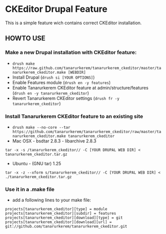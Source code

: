 CKEditor Drupal Feature
=======================

This is a simple feature wich contains correct CKEditor installation.

HOWTO USE
---------

### Make a new Drupal installation with CKEditor feature:

* `drush make https://raw.github.com/tanarurkerem/tanarurkerem_ckeditor/master/tanarurkerem_ckeditor.make [WEBDIR]`
* Install Drupal (`drush si [YOUR OPTIONS]`)
* Enable Features module (`drush en -y features`)
* Enable Tanarurkerem CKEditor feature at admin/structure/features (`drush en -y tanarurkerem_ckeditor`)
* Revert Tanarurkerem CKEditor settings (`drush fr -y tanarurkerem_ckeditor`)

### Install Tanarurkerem CKEditor feature to an existing site

* `drush make --no-core --tar https://github.com/tanarurkerem/tanarurkerem_ckeditor/raw/master/tanarurkerem_ckeditor.make tanarurkerem_ckeditor`
* Mac OSX - bsdtar 2.8.3 - libarchive 2.8.3

 `tar -x -s /tanarurkerem_ckeditor// -C [YOUR DRUPAL WEB DIR] < tanarurkerem_ckeditor.tar.gz` 
 
* Ubuntu - (GNU tar) 1.25

 `tar -x -z --xform s/tanarurkerem_ckeditor// -C [YOUR DRUPAL WEB DIR] < ./tanarurkerem_ckeditor.tar.gz`

### Use it in a .make file

* add a following lines to your make file:

```
projects[tanarurkerem_ckeditor][type] = module
projects[tanarurkerem_ckeditor][subdir] = features
projects[tanarurkerem_ckeditor][download][type] = git 
projects[tanarurkerem_ckeditor][download][url] = git://github.com/tanarurkerem/tanarurkerem_ckeditor.git  
```